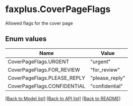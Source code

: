 # faxplus.CoverPageFlags
Allowed flags for the cover page

## Enum values
Name | Value
---- | -----
CoverPageFlags.URGENT | &quot;urgent&quot;
CoverPageFlags.FOR_REVIEW | &quot;for_review&quot;
CoverPageFlags.PLEASE_REPLY | &quot;please_reply&quot;
CoverPageFlags.CONFIDENTIAL | &quot;confidential&quot;

[[Back to Model list]](../README.md#documentation-for-models) [[Back to API list]](../README.md#documentation-for-api-endpoints) [[Back to README]](../README.md)

